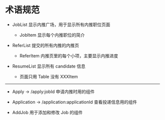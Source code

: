 # 术语规范

* JobList 显示内推广场，用于显示所有内推职位页面
    * JobItem 显示每个内推职位的简介
    
* ReferList 提交的所有内推的内推页
    * ReferItem 内推页里的每个小项，主要显示内推进度
    
* ResumeList 显示所有 candidate 信息
    * 页面只用 Table 没有 XXXItem

---
    
* Apply -> /apply:jobId 申请内推时用的组件

* Application -> /application:applicationId 查看投递信息用的组件

* AddJob 用于添加和修改 Job 的组件
